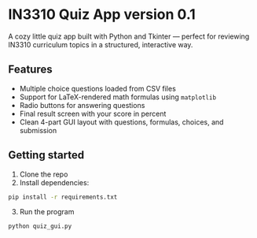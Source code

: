 # IN3310 Quiz App version 0.1

A cozy little quiz app built with Python and Tkinter — perfect for reviewing IN3310 curriculum topics in a structured, interactive way.

## Features

- Multiple choice questions loaded from CSV files
- Support for LaTeX-rendered math formulas using `matplotlib`
- Radio buttons for answering questions
- Final result screen with your score in percent
- Clean 4-part GUI layout with questions, formulas, choices, and submission

## Getting started

1. Clone the repo
2. Install dependencies:

```bash
pip install -r requirements.txt
```

3. Run the program

```bash
python quiz_gui.py
```